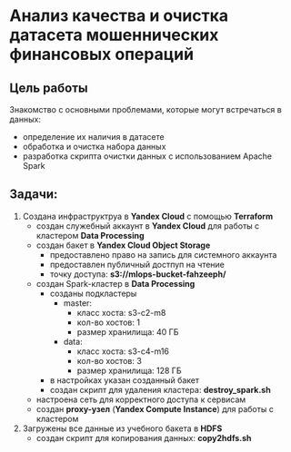# Анализ качества и очистка датасета мошеннических финансовых операций


## Цель работы
Знакомство с основными проблемами, которые могут встречаться в данных:
  * определение их наличия в датасете
  * обработка и очистка набора данных
  * разработка скрипта очистки данных с использованием Apache Spark


## Задачи:
1. Создана инфраструктруа в **Yandex Cloud** с помощью **Terraform**
    * создан служебный аккаунт в **Yandex Cloud** для работы с кластером **Data Processing**
    * создан бакет в **Yandex Cloud Object Storage** 
      * предоставлено право на запись для системного аккаунта 
      * предоставлен публичный достпуп на чтение
      * точку доступа: **s3://mlops-bucket-fahzeeph/**
    * создан Spark-кластер в **Data Processing**
      * созданы подкластеры</summary>
        * master:
          * класс хоста: s3-c2-m8
          * кол-во хостов: 1
          * размер хранилища: 40 ГБ
        * data:
          * класс хоста: s3-c4-m16
          * кол-во хостов: 3
          * размер хранилища: 128 ГБ
      * в настройках указан созданный бакет
      * создан скрипт для удаления кластера: **destroy_spark.sh**
    * настроена сеть для корректного доступа к сервисам
    * создан **proxy-узел** (**Yandex Compute Instance**) для работы с кластером
2. Загружены все данные из учебного бакета в **HDFS**
    * создан скрипт для копирования данных: **copy2hdfs.sh**


